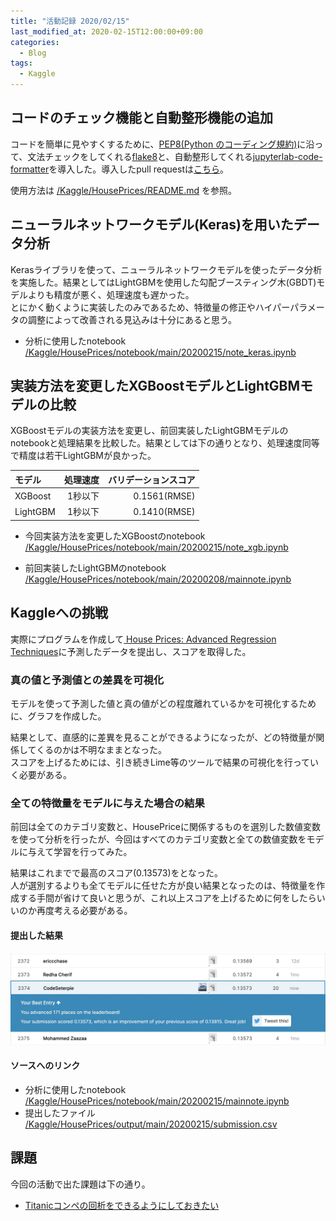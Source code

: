 ```yaml
---
title: "活動記録 2020/02/15"
last_modified_at: 2020-02-15T12:00:00+09:00
categories:
  - Blog
tags:
  - Kaggle
---
```


## コードのチェック機能と自動整形機能の追加
コードを簡単に見やすくするために、[PEP8(Python のコーディング規約)](https://pep8-ja.readthedocs.io/ja/latest/)に沿って、文法チェックをしてくれる[flake8](https://pypi.org/project/flake8/)と、自動整形してくれる[jupyterlab-code-formatter](https://pypi.org/project/jupyterlab-code-formatter/)を導入した。導入したpull requestは[こちら](/CodeSeterpie/CodeSeterpie/pull/33)。

使用方法は [/Kaggle/HousePrices/README.md](https://github.com/CodeSeterpie/CodeSeterpie/blob/develop/Kaggle/HousePrices/README.md) を参照。

## ニューラルネットワークモデル(Keras)を用いたデータ分析
Kerasライブラリを使って、ニューラルネットワークモデルを使ったデータ分析を実施した。結果としてはLightGBMを使用した勾配ブースティング木(GBDT)モデルよりも精度が悪く、処理速度も遅かった。  
とにかく動くように実装したのみであるため、特徴量の修正やハイパーパラメータの調整によって改善される見込みは十分にあると思う。

* 分析に使用したnotebook  
[/Kaggle/HousePrices/notebook/main/20200215/note_keras.ipynb](https://github.com/CodeSeterpie/CodeSeterpie/blob/develop/Kaggle/HousePrices/notebook/main/20200215/note_keras.ipynb)

## 実装方法を変更したXGBoostモデルとLightGBMモデルの比較
XGBoostモデルの実装方法を変更し、前回実装したLightGBMモデルのnotebookと処理結果を比較した。結果としては下の通りとなり、処理速度同等で精度は若干LightGBMが良かった。

|モデル|処理速度|バリデーションスコア|
|:---|---:|---:|
|XGBoost|1秒以下|0.1561(RMSE)|
|LightGBM|1秒以下|0.1410(RMSE)|

* 今回実装方法を変更したXGBoostのnotebook  
[/Kaggle/HousePrices/notebook/main/20200215/note_xgb.ipynb](https://github.com/CodeSeterpie/CodeSeterpie/blob/develop/Kaggle/HousePrices/notebook/main/20200215/note_xgb.ipynb)

* 前回実装したLightGBMのnotebook  
[/Kaggle/HousePrices/notebook/main/20200208/mainnote.ipynb](https://github.com/CodeSeterpie/CodeSeterpie/blob/develop/Kaggle/HousePrices/notebook/main/20200208/mainnote.ipynb)

## Kaggleへの挑戦
実際にプログラムを作成して[
House Prices: Advanced Regression Techniques](https://www.kaggle.com/c/house-prices-advanced-regression-techniques/overview)に予測したデータを提出し、スコアを取得した。  

### 真の値と予測値との差異を可視化
モデルを使って予測した値と真の値がどの程度離れているかを可視化するために、グラフを作成した。

結果として、直感的に差異を見ることができるようになったが、どの特徴量が関係してくるのかは不明なままとなった。  
スコアを上げるためには、引き続きLime等のツールで結果の可視化を行っていく必要がある。

### 全ての特徴量をモデルに与えた場合の結果
前回は全てのカテゴリ変数と、HousePriceに関係するものを選別した数値変数を使って分析を行ったが、今回はすべてのカテゴリ変数と全ての数値変数をモデルに与えて学習を行ってみた。

結果はこれまでで最高のスコア(0.13573)をとなった。  
人が選別するよりも全てモデルに任せた方が良い結果となったのは、特徴量を作成する手間が省けて良いと思うが、これ以上スコアを上げるために何をしたらいいのか再度考える必要がある。

#### 提出した結果

<img src="/assets/images/posts/report_20200215/HousePriceScore_20200215.jpg" width="800">

#### ソースへのリンク
* 分析に使用したnotebook  
[/Kaggle/HousePrices/notebook/main/20200215/mainnote.ipynb](https://github.com/CodeSeterpie/CodeSeterpie/blob/develop/Kaggle/HousePrices/notebook/main/20200215/mainnote.ipynb)
* 提出したファイル  
[/Kaggle/HousePrices/output/main/20200215/submission.csv](https://github.com/CodeSeterpie/CodeSeterpie/blob/develop/Kaggle/HousePrices/output/main/20200215/submission.csv)

## 課題
今回の活動で出た課題は下の通り。
* [Titanicコンペの回析をできるようにしておきたい](https://github.com/CodeSeterpie/CodeSeterpie/issues/34)



